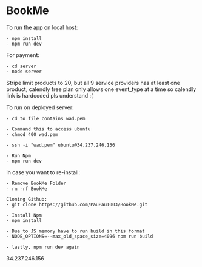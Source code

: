 # BookMe

To run the app on local host:
```
- npm install
- npm run dev
```
For payment:
```
- cd server
- node server
```

Stripe limit products to 20, but all 9 service providers has at least one product,
calendly free plan only allows one event_type at a time so calendly link is hardcoded pls understand :(


To run on deployed server:
```
- cd to file contains wad.pem

- Command this to access ubuntu 
- chmod 400 wad.pem

- ssh -i "wad.pem" ubuntu@34.237.246.156

- Run Npm
- npm run dev
```
in case you want to re-install:
```
- Remove BookMe Folder
- rm -rf BookMe

Cloning Github:
- git clone https://github.com/PauPau1003/BookMe.git

- Install Npm
- npm install

- Due to JS memory have to run build in this format
- NODE_OPTIONS=--max_old_space_size=4096 npm run build

- lastly, npm run dev again
```

34.237.246.156


 
